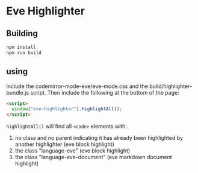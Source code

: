 # Eve Highlighter

## Building

``` sh
npm install
npm run build
```

## using
Include the codemirror-mode-eve/eve-mode.css and the build/highlighter-bundle.js script.
Then include the following at the bottom of the page:

``` html
<script>
  window["eve-highlighter"].highlightAll();
</script>
```
`highlightAll()` will find all `<code>` elements with:
 1. no class and no parent indicating it has already been highlighted by another highlighter (eve block highlight)
 2. the class "language-eve" (eve block highlight)
 3. the class "language-eve-document" (eve markdown document highlight)
